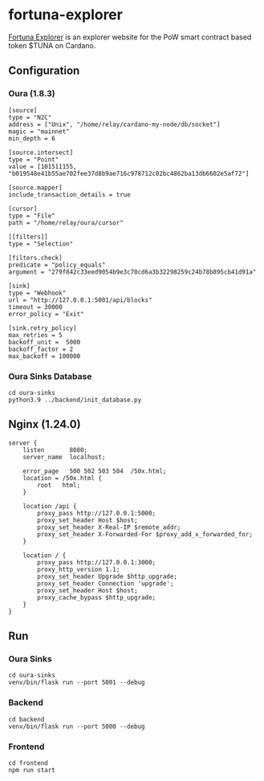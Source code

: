 # fortuna-explorer

[Fortuna Explorer](https://fortuna-exlorer.stakepool.quebec/) is an explorer website for the PoW smart contract based token $TUNA on Cardano.

## Configuration
### Oura (1.8.3)
```
[source]
type = "N2C"
address = ["Unix", "/home/relay/cardano-my-node/db/socket"]
magic = "mainnet"
min_depth = 6

[source.intersect]
type = "Point"
value = [101511155, "b019548e41b55ae702fee37d8b9ae716c978712c02bc4862ba13db6602e5af72"]

[source.mapper]
include_transaction_details = true

[cursor]
type = "File"
path = "/home/relay/oura/cursor"

[[filters]]
type = "Selection"

[filters.check]
predicate = "policy_equals"
argument = "279f842c33eed9054b9e3c70cd6a3b32298259c24b78b895cb41d91a"

[sink]
type = "Webhook"
url = "http://127.0.0.1:5001/api/blocks"
timeout = 30000
error_policy = "Exit"

[sink.retry_policy]
max_retries = 5
backoff_unit =  5000
backoff_factor = 2
max_backoff = 100000
```

### Oura Sinks Database
```
cd oura-sinks
python3.9 ../backend/init_database.py
```

## Nginx (1.24.0)
```
server {
    listen       8080;
    server_name  localhost;

    error_page   500 502 503 504  /50x.html;
    location = /50x.html {
        root   html;
    }

    location /api {
        proxy_pass http://127.0.0.1:5000;
        proxy_set_header Host $host;
        proxy_set_header X-Real-IP $remote_addr;
        proxy_set_header X-Forwarded-For $proxy_add_x_forwarded_for;
    }

    location / {
        proxy_pass http://127.0.0.1:3000;
        proxy_http_version 1.1;
        proxy_set_header Upgrade $http_upgrade;
        proxy_set_header Connection 'upgrade';
        proxy_set_header Host $host;
        proxy_cache_bypass $http_upgrade;
    }
}
```

## Run
### Oura Sinks
```
cd oura-sinks
venv/bin/flask run --port 5001 --debug
```

### Backend
```
cd backend
venv/bin/flask run --port 5000 --debug
```

### Frontend
``` 
cd frontend
npm run start
```